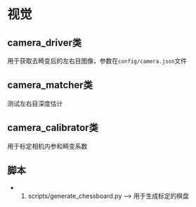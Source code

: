 # 视觉

## camera_driver类

用于获取去畸变后的左右目图像，参数在`config/camera.json`文件

## camera_matcher类

测试左右目深度估计

## camera_calibrator类

用于标定相机内参和畸变系数

## 脚本

- 1. scripts/generate_chessboard.py --> 用于生成标定的棋盘

